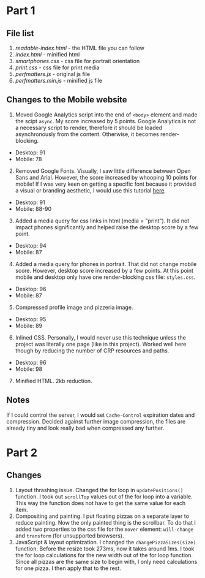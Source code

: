Part 1
==

File list
--
1. *readable-index.html* - the HTML file you can follow
2. *index.html* - minified html
3. *smartphones.css* - css file for portrait orientation
4. *print.css* - css file for print media
5. *perfmatters.js* - original js file
6. *perfmatters.min.js* - minified js file

Changes to the Mobile website
--
1. Moved Google Analytics script into the end of `<body>` element and made the scipt `async`. My score increased by 5 points. Google Analytics is not a necessary script to render, therefore it should be loaded asynchronously from the content. Otherwise, it becomes render-blocking.
 - Desktop: 91
 - Mobile: 78
2. Removed Google Fonts. Visually, I saw little difference between Open Sans and Arial. However, the score increased by whooping 10 points for mobile! If I was very keen on getting a specific font because it provided a visual or branding aesthetic, I would use this tutorial [here]("https://developers.google.com/web/fundamentals/performance/optimizing-content-efficiency/webfont-optimization").
 - Desktop: 91
 - Mobile: 88-90
3. Added a media query for css links in html (media = "print"). It did not impact phones significantly and helped raise the desktop score by a few point.
 - Desktop: 94
 - Mobile: 87
4. Added a media query for phones in portrait. That did not change mobile score. However, desktop score increased by a few points. At this point mobile and desktop only have one render-blocking css file: `styles.css`.
 - Desktop: 96
 - Mobile: 87
5. Compressed profile image and pizzeria image.
 - Desktop: 95
 - Mobile: 89
6. Inlined CSS. Personally, I would never use this technique unless the project was literally one page (like in this project). Worked well here though by reducing the number of CRP resources and paths.
 - Desktop: 96
 - Mobile: 98
7. Minified HTML. 2kb reduction.

Notes
--
If I could control the server, I would set `Cache-Control` expiration dates and compression.
Decided against further image compression, the files are already tiny and look really bad when compressed any further.

Part 2
==

Changes
--
1. Layout thrashing issue. Changed the for loop in `updatePositions()` function. I took out `scrollTop` values out of the for loop into a variable. This way the function does not have to get the same value for each item.
2. Compositing and painting. I put floating pizzas on a separate layer to reduce painting. Now the only painted thing is the scrollbar. To do that I added two properties to the css file for the `mover` element:  `will-change` and `transform` (for unsupported browsers).
3. JavaScript & layout optimization. I changed the `changePizzaSizes(size)` function: Before the resize took 273ms, now it takes around 1ms. I took the for loop calculations for the new width out of the for loop function. Since all pizzas are the same size to begin with, I only need calculations for one pizza. I then apply that to the rest.
